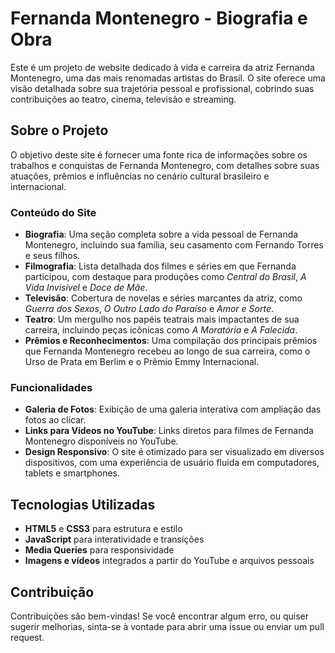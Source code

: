# Fernanda Montenegro - Biografia e Obra

Este é um projeto de website dedicado à vida e carreira da atriz Fernanda Montenegro, uma das mais renomadas artistas do Brasil. O site oferece uma visão detalhada sobre sua trajetória pessoal e profissional, cobrindo suas contribuições ao teatro, cinema, televisão e streaming.

## Sobre o Projeto

O objetivo deste site é fornecer uma fonte rica de informações sobre os trabalhos e conquistas de Fernanda Montenegro, com detalhes sobre suas atuações, prêmios e influências no cenário cultural brasileiro e internacional.

### Conteúdo do Site

- **Biografia**: Uma seção completa sobre a vida pessoal de Fernanda Montenegro, incluindo sua família, seu casamento com Fernando Torres e seus filhos.
- **Filmografia**: Lista detalhada dos filmes e séries em que Fernanda participou, com destaque para produções como *Central do Brasil*, *A Vida Invisível* e *Doce de Mãe*.
- **Televisão**: Cobertura de novelas e séries marcantes da atriz, como *Guerra dos Sexos*, *O Outro Lado do Paraíso* e *Amor e Sorte*.
- **Teatro**: Um mergulho nos papéis teatrais mais impactantes de sua carreira, incluindo peças icônicas como *A Moratória* e *A Falecida*.
- **Prêmios e Reconhecimentos**: Uma compilação dos principais prêmios que Fernanda Montenegro recebeu ao longo de sua carreira, como o Urso de Prata em Berlim e o Prêmio Emmy Internacional.

### Funcionalidades

- **Galeria de Fotos**: Exibição de uma galeria interativa com ampliação das fotos ao clicar.
- **Links para Vídeos no YouTube**: Links diretos para filmes de Fernanda Montenegro disponíveis no YouTube.
- **Design Responsivo**: O site é otimizado para ser visualizado em diversos dispositivos, com uma experiência de usuário fluida em computadores, tablets e smartphones.

## Tecnologias Utilizadas

- **HTML5** e **CSS3** para estrutura e estilo
- **JavaScript** para interatividade e transições
- **Media Queries** para responsividade
- **Imagens e vídeos** integrados a partir do YouTube e arquivos pessoais

## Contribuição

Contribuições são bem-vindas! Se você encontrar algum erro, ou quiser sugerir melhorias, sinta-se à vontade para abrir uma issue ou enviar um pull request.

